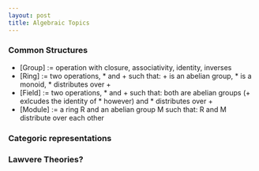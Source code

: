```yaml
---
layout: post
title: Algebraic Topics
---
```

### Common Structures
 - [Group] := operation with closure, associativity, identity, inverses
 - [Ring] := two operations, * and + such that: + is an abelian group, * is a monoid, * distributes over +
 - [Field] := two operations, * and + such that: both are abelian groups (+ exlcudes the identity of * however) and * distributes over +
 - [Module] := a ring R and an abelian group M such that: R and M distribute over each other
 
 ### Categoric representations
 
 
 ### Lawvere Theories?